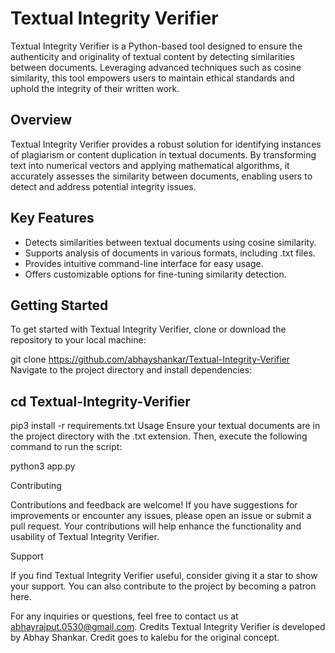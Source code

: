 # Textual Integrity Verifier

Textual Integrity Verifier is a Python-based tool designed to ensure the authenticity and originality of textual content by detecting similarities between documents. Leveraging advanced techniques such as cosine similarity, this tool empowers users to maintain ethical standards and uphold the integrity of their written work.



## Overview

Textual Integrity Verifier provides a robust solution for identifying instances of plagiarism or content duplication in textual documents. By transforming text into numerical vectors and applying mathematical algorithms, it accurately assesses the similarity between documents, enabling users to detect and address potential integrity issues.

## Key Features

- Detects similarities between textual documents using cosine similarity.
- Supports analysis of documents in various formats, including .txt files.
- Provides intuitive command-line interface for easy usage.
- Offers customizable options for fine-tuning similarity detection.

## Getting Started

To get started with Textual Integrity Verifier, clone or download the repository to your local machine:


git clone https://github.com/abhayshankar/Textual-Integrity-Verifier
Navigate to the project directory and install dependencies:
## cd Textual-Integrity-Verifier
pip3 install -r requirements.txt
Usage
Ensure your textual documents are in the project directory with the .txt extension. Then, execute the following command to run the script:

python3 app.py

Contributing


Contributions and feedback are welcome! If you have suggestions for improvements or encounter any issues, please open an issue or submit a pull request. Your contributions will help enhance the functionality and usability of Textual Integrity Verifier.

Support


If you find Textual Integrity Verifier useful, consider giving it a star to show your support. You can also contribute to the project by becoming a patron here.

For any inquiries or questions, feel free to contact us at abhayrajput.0530@gmail.com.
Credits
Textual Integrity Verifier is developed by  Abhay Shankar. Credit goes to kalebu for the original concept.
